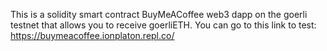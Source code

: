 This is a solidity smart contract BuyMeACoffee web3 dapp on the goerli testnet that allows you to receive goerliETH.
You can go to this link to test: https://buymeacoffee.ionplaton.repl.co/

